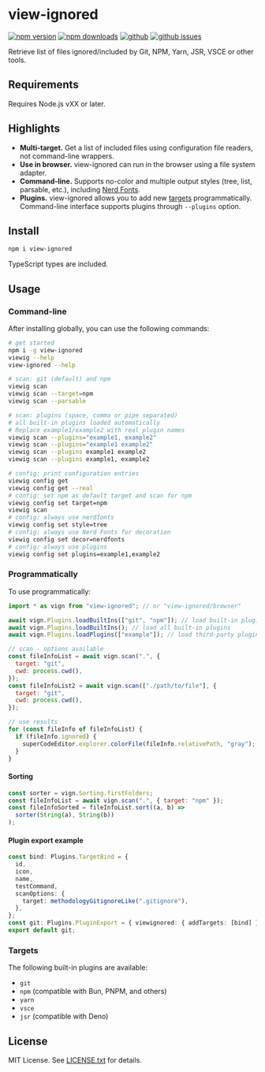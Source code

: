 # view-ignored

[![npm version](https://img.shields.io/npm/v/view-ignored.svg?style=flat)](https://www.npmjs.com/package/view-ignored)
[![npm downloads](https://img.shields.io/npm/dm/view-ignored.svg?style=flat)](https://www.npmjs.com/package/view-ignored)
[![github](https://img.shields.io/github/stars/Mopsgamer/view-ignored.svg?style=flat)](https://github.com/Mopsgamer/view-ignored)
[![github issues](https://img.shields.io/github/issues/Mopsgamer/view-ignored.svg?style=flat)](https://github.com/Mopsgamer/view-ignored/issues)

Retrieve list of files ignored/included by Git, NPM, Yarn, JSR, VSCE or other
tools.

## Requirements

Requires Node.js vXX or later.

## Highlights

- **Multi-target.** Get a list of included files using configuration file
  readers, not command-line wrappers.
- **Use in browser.** view-ignored can run in the browser using a file system
  adapter.
- **Command-line.** Supports no-color and multiple output styles (tree, list,
  parsable, etc.), including
  [Nerd Fonts](https://github.com/ryanoasis/nerd-fonts).
- **Plugins.** view-ignored allows you to add new [targets](#targets)
  programmatically. Command-line interface supports plugins through `--plugins`
  option.

## Install

```bash
npm i view-ignored
```

TypeScript types are included.

## Usage

### Command-line

After installing globally, you can use the following commands:

```bash
# get started
npm i -g view-ignored
viewig --help
view-ignored --help

# scan: git (default) and npm
viewig scan
viewig scan --target=npm
viewig scan --parsable

# scan: plugins (space, comma or pipe separated)
# all built-in plugins loaded automatically
# Replace example1/example2 with real plugin names
viewig scan --plugins="example1, example2"
viewig scan --plugins="example1 example2"
viewig scan --plugins example1 example2
viewig scan --plugins example1, example2

# config: print configuration entries
viewig config get
viewig config get --real
# config: set npm as default target and scan for npm
viewig config set target=npm
viewig scan
# config: always use nerdfonts
viewig config set style=tree
# config: always use Nerd Fonts for decoration
viewig config set decor=nerdfonts
# config: always use plugins
viewig config set plugins=example1,example2
```

### Programmatically

To use programmatically:

```js
import * as vign from "view-ignored"; // or "view-ignored/browser"

await vign.Plugins.loadBuiltIns(["git", "npm"]); // load built-in plugins
await vign.Plugins.loadBuiltIns(); // load all built-in plugins
await vign.Plugins.loadPlugins(["example"]); // load third-party plugins

// scan - options available
const fileInfoList = await vign.scan(".", {
  target: "git",
  cwd: process.cwd(),
});
const fileInfoList2 = await vign.scan(["./path/to/file"], {
  target: "git",
  cwd: process.cwd(),
});

// use results
for (const fileInfo of fileInfoList) {
  if (fileInfo.ignored) {
    superCodeEditor.explorer.colorFile(fileInfo.relativePath, "gray");
  }
}
```

#### Sorting

```js
const sorter = vign.Sorting.firstFolders;
const fileInfoList = await vign.scan(".", { target: "npm" });
const fileInfoSorted = fileInfoList.sort((a, b) =>
  sorter(String(a), String(b))
);
```

#### Plugin export example

```ts
const bind: Plugins.TargetBind = {
  id,
  icon,
  name,
  testCommand,
  scanOptions: {
    target: methodologyGitignoreLike(".gitignore"),
  },
};
const git: Plugins.PluginExport = { viewignored: { addTargets: [bind] } };
export default git;
```

### Targets

The following built-in plugins are available:

- `git`
- `npm` (compatible with Bun, PNPM, and others)
- `yarn`
- `vsce`
- `jsr` (compatible with Deno)

## License

MIT License. See [LICENSE.txt](LICENSE.txt) for details.
